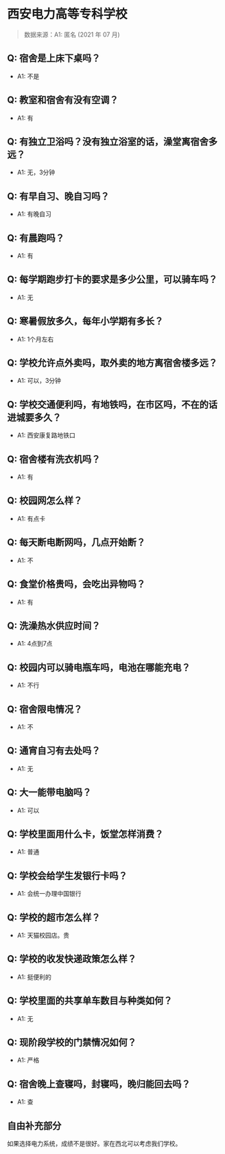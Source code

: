# 西安电力高等专科学校

> 数据来源：A1: 匿名 (2021 年 07 月)

## Q: 宿舍是上床下桌吗？

- A1: 不是

## Q: 教室和宿舍有没有空调？

- A1: 有

## Q: 有独立卫浴吗？没有独立浴室的话，澡堂离宿舍多远？

- A1: 无，3分钟

## Q: 有早自习、晚自习吗？

- A1: 有晚自习

## Q: 有晨跑吗？

- A1: 有

## Q: 每学期跑步打卡的要求是多少公里，可以骑车吗？

- A1: 无

## Q: 寒暑假放多久，每年小学期有多长？

- A1: 1个月左右

## Q: 学校允许点外卖吗，取外卖的地方离宿舍楼多远？

- A1: 可以，3分钟

## Q: 学校交通便利吗，有地铁吗，在市区吗，不在的话进城要多久？

- A1: 西安康复路地铁口

## Q: 宿舍楼有洗衣机吗？

- A1: 有

## Q: 校园网怎么样？

- A1: 有点卡

## Q: 每天断电断网吗，几点开始断？

- A1: 不

## Q: 食堂价格贵吗，会吃出异物吗？

- A1: 有

## Q: 洗澡热水供应时间？

- A1: 4点到7点

## Q: 校园内可以骑电瓶车吗，电池在哪能充电？

- A1: 不行

## Q: 宿舍限电情况？

- A1: 不

## Q: 通宵自习有去处吗？

- A1: 无

## Q: 大一能带电脑吗？

- A1: 可以

## Q: 学校里面用什么卡，饭堂怎样消费？

- A1: 普通

## Q: 学校会给学生发银行卡吗？

- A1: 会统一办理中国银行

## Q: 学校的超市怎么样？

- A1: 天猫校园店。贵

## Q: 学校的收发快递政策怎么样？

- A1: 挺便利的

## Q: 学校里面的共享单车数目与种类如何？

- A1: 无

## Q: 现阶段学校的门禁情况如何？

- A1: 严格

## Q: 宿舍晚上查寝吗，封寝吗，晚归能回去吗？

- A1: 查

## 自由补充部分

如果选择电力系统，成绩不是很好。家在西北可以考虑我们学校。